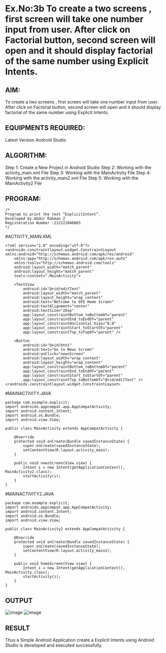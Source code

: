 # Ex.No:3b To create a two screens , first screen will take one number input from user. After click on Factorial button, second screen will open and it should display factorial of the same number using Explicit Intents.


## AIM:

To create a two screens , first screen will take one number input from user. After click on Factorial button, second screen will open and it should display factorial of the same number using Explicit Intents.


## EQUIPMENTS REQUIRED:

Latest Version Android Studio

## ALGORITHM:
Step 1: Create a New Project in Android Studio
Step 2: Working with the activity_main.xml File
Step 3: Working with the MainActivity File
Step 4: Working with the activity_main2.xml File
Step 5: Working with the MainActivity2 File

## PROGRAM:
```
/*
Program to print the text “ExplicitIntent”.
Developed by:Abdur Rahman Z
Registeration Number :212221040003
*/
```
#ACTIVITY_MAIN.XML
```
<?xml version="1.0" encoding="utf-8"?>
<androidx.constraintlayout.widget.ConstraintLayout xmlns:android="http://schemas.android.com/apk/res/android"
    xmlns:app="http://schemas.android.com/apk/res-auto"
    xmlns:tools="http://schemas.android.com/tools"
    android:layout_width="match_parent"
    android:layout_height="match_parent"
    tools:context=".MainActivity">

    <TextView
        android:id="@+id/editText"
        android:layout_width="match_parent"
        android:layout_height="wrap_content"
        android:text="Welcome to GFG Home Screen"
        android:textAlignment="center"
        android:textSize="28sp"
        app:layout_constraintBottom_toBottomOf="parent"
        app:layout_constraintEnd_toEndOf="parent"
        app:layout_constraintHorizontal_bias="0.0"
        app:layout_constraintStart_toStartOf="parent"
        app:layout_constraintTop_toTopOf="parent" />

    <Button
        android:id="@+id/btn1"
        android:text="Go to News Screen"
        android:onClick="newsScreen"
        android:layout_width="wrap_content"
        android:layout_height="wrap_content"
        app:layout_constraintBottom_toBottomOf="parent"
        app:layout_constraintEnd_toEndOf="parent"
        app:layout_constraintStart_toStartOf="parent"
        app:layout_constraintTop_toBottomOf="@+id/editText" />
</androidx.constraintlayout.widget.ConstraintLayout>
```
#MAINACTIVITY.JAVA
```
package com.example.explicit;
import androidx.appcompat.app.AppCompatActivity;
import android.content.Intent;
import android.os.Bundle;
import android.view.View;

public class MainActivity extends AppCompatActivity {

    @Override
    protected void onCreate(Bundle savedInstanceState) {
        super.onCreate(savedInstanceState);
        setContentView(R.layout.activity_main);
    }

    public void newsScreen(View view) {
        Intent i = new Intent(getApplicationContext(), MainActivity2.class);
        startActivity(i);
    }
}
```
#MAINACTIVITY2.JAVA
```
package com.example.explicit;
import androidx.appcompat.app.AppCompatActivity;
import android.content.Intent;
import android.os.Bundle;
import android.view.View;

public class MainActivity2 extends AppCompatActivity {

    @Override
    protected void onCreate(Bundle savedInstanceState) {
        super.onCreate(savedInstanceState);
        setContentView(R.layout.activity_main2);
    }

    public void homeScreen(View view) {
        Intent i = new Intent(getApplicationContext(), MainActivity.class);
        startActivity(i);
    }
}

```
## OUTPUT
![image](https://github.com/Rahmxn/ExplicitIntent-MAD/assets/104237399/372d6915-af1a-45c8-85bb-260bd87f1e9e)
![image](https://github.com/Rahmxn/ExplicitIntent-MAD/assets/104237399/a91285d5-8d57-45ef-8302-c05f4d30fbe1)


## RESULT
Thus a Simple Android Application create a Explicit Intents using Android Studio is developed and executed successfully.


